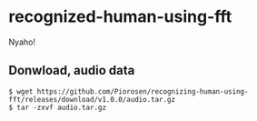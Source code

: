 # recognized-human-using-fft
Nyaho!

## Donwload, audio data

```
$ wget https://github.com/Piorosen/recognizing-human-using-fft/releases/download/v1.0.0/audio.tar.gz
$ tar -zxvf audio.tar.gz
```
